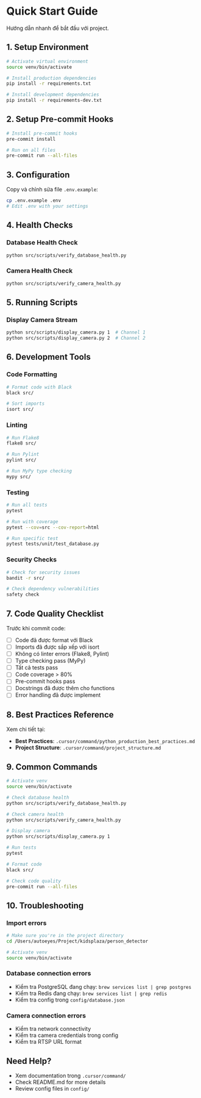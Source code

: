 # Quick Start Guide

Hướng dẫn nhanh để bắt đầu với project.

## 1. Setup Environment

```bash
# Activate virtual environment
source venv/bin/activate

# Install production dependencies
pip install -r requirements.txt

# Install development dependencies
pip install -r requirements-dev.txt
```

## 2. Setup Pre-commit Hooks

```bash
# Install pre-commit hooks
pre-commit install

# Run on all files
pre-commit run --all-files
```

## 3. Configuration

Copy và chỉnh sửa file `.env.example`:

```bash
cp .env.example .env
# Edit .env with your settings
```

## 4. Health Checks

### Database Health Check
```bash
python src/scripts/verify_database_health.py
```

### Camera Health Check
```bash
python src/scripts/verify_camera_health.py
```

## 5. Running Scripts

### Display Camera Stream
```bash
python src/scripts/display_camera.py 1  # Channel 1
python src/scripts/display_camera.py 2  # Channel 2
```

## 6. Development Tools

### Code Formatting
```bash
# Format code with Black
black src/

# Sort imports
isort src/
```

### Linting
```bash
# Run Flake8
flake8 src/

# Run Pylint
pylint src/

# Run MyPy type checking
mypy src/
```

### Testing
```bash
# Run all tests
pytest

# Run with coverage
pytest --cov=src --cov-report=html

# Run specific test
pytest tests/unit/test_database.py
```

### Security Checks
```bash
# Check for security issues
bandit -r src/

# Check dependency vulnerabilities
safety check
```

## 7. Code Quality Checklist

Trước khi commit code:

- [ ] Code đã được format với Black
- [ ] Imports đã được sắp xếp với isort
- [ ] Không có linter errors (Flake8, Pylint)
- [ ] Type checking pass (MyPy)
- [ ] Tất cả tests pass
- [ ] Code coverage > 80%
- [ ] Pre-commit hooks pass
- [ ] Docstrings đã được thêm cho functions
- [ ] Error handling đã được implement

## 8. Best Practices Reference

Xem chi tiết tại:
- **Best Practices**: `.cursor/command/python_production_best_practices.md`
- **Project Structure**: `.cursor/command/project_structure.md`

## 9. Common Commands

```bash
# Activate venv
source venv/bin/activate

# Check database health
python src/scripts/verify_database_health.py

# Check camera health
python src/scripts/verify_camera_health.py

# Display camera
python src/scripts/display_camera.py 1

# Run tests
pytest

# Format code
black src/

# Check code quality
pre-commit run --all-files
```

## 10. Troubleshooting

### Import errors
```bash
# Make sure you're in the project directory
cd /Users/autoeyes/Project/kidsplaza/person_detector

# Activate venv
source venv/bin/activate
```

### Database connection errors
- Kiểm tra PostgreSQL đang chạy: `brew services list | grep postgres`
- Kiểm tra Redis đang chạy: `brew services list | grep redis`
- Kiểm tra config trong `config/database.json`

### Camera connection errors
- Kiểm tra network connectivity
- Kiểm tra camera credentials trong config
- Kiểm tra RTSP URL format

## Need Help?

- Xem documentation trong `.cursor/command/`
- Check README.md for more details
- Review config files in `config/`

